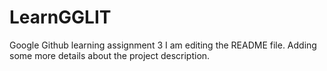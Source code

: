 # LearnGGLIT
Google Github learning assignment 3
I am editing the README file. Adding some more details about the project description.
